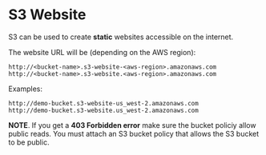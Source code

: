 # S3 Website

S3 can be used to create **static** websites accessible on the internet.

The website URL will be (depending on the AWS region):

    http://<bucket-name>.s3-website-<aws-region>.amazonaws.com
    http://<bucket-name>.s3-website.<aws-region>.amazonaws.com

Examples:

    http://demo-bucket.s3-website-us_west-2.amazonaws.com
    http://demo-bucket.s3-website.us_west-2.amazonaws.com

**NOTE**. If you get a **403 Forbidden error** make sure the bucket policiy allow public reads. You must attach an S3 bucket policy that allows the S3 bucket to be public.